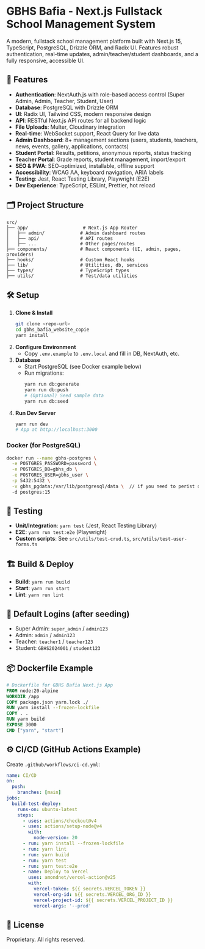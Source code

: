 # GBHS Bafia - Next.js Fullstack School Management System

A modern, fullstack school management platform built with Next.js 15, TypeScript, PostgreSQL, Drizzle ORM, and Radix UI. Features robust authentication, real-time updates, admin/teacher/student dashboards, and a fully responsive, accessible UI.

## 🚀 Features

- **Authentication**: NextAuth.js with role-based access control (Super Admin, Admin, Teacher, Student, User)
- **Database**: PostgreSQL with Drizzle ORM
- **UI**: Radix UI, Tailwind CSS, modern responsive design
- **API**: RESTful Next.js API routes for all backend logic
- **File Uploads**: Multer, Cloudinary integration
- **Real-time**: WebSocket support, React Query for live data
- **Admin Dashboard**: 8+ management sections (users, students, teachers, news, events, gallery, applications, contacts)
- **Student Portal**: Results, petitions, anonymous reports, status tracking
- **Teacher Portal**: Grade reports, student management, import/export
- **SEO & PWA**: SEO-optimized, installable, offline support
- **Accessibility**: WCAG AA, keyboard navigation, ARIA labels
- **Testing**: Jest, React Testing Library, Playwright (E2E)
- **Dev Experience**: TypeScript, ESLint, Prettier, hot reload

## 🗂️ Project Structure

```
src/
├── app/                    # Next.js App Router
│   ├── admin/             # Admin dashboard routes
│   ├── api/               # API routes
│   ├── ...                # Other pages/routes
├── components/            # React components (UI, admin, pages, providers)
├── hooks/                 # Custom React hooks
├── lib/                   # Utilities, db, services
├── types/                 # TypeScript types
├── utils/                 # Test/data utilities
```

## 🛠️ Setup

1. **Clone & Install**
   ```bash
   git clone <repo-url>
   cd gbhs_bafia_website_copie
   yarn install
   ```
2. **Configure Environment**
   - Copy `.env.example` to `.env.local` and fill in DB, NextAuth, etc.
3. **Database**
   - Start PostgreSQL (see Docker example below)
   - Run migrations:
     ```bash
     yarn run db:generate
     yarn run db:push
     # (Optional) Seed sample data
     yarn run db:seed
     ```
4. **Run Dev Server**
   ```bash
   yarn run dev
   # App at http://localhost:3000
   ```

### Docker (for PostgreSQL)

```bash
docker run --name gbhs-postgres \
  -e POSTGRES_PASSWORD=password \
  -e POSTGRES_DB=gbhs_db \
  -e POSTGRES_USER=gbhs_user \
  -p 5432:5432 \
  -v gbhs_pgdata:/var/lib/postgresql/data \  // if you need to perist data
  -d postgres:15
```

## 🧪 Testing

- **Unit/Integration**: `yarn test` (Jest, React Testing Library)
- **E2E**: `yarn run test:e2e` (Playwright)
- **Custom scripts**: See `src/utils/test-crud.ts`, `src/utils/test-user-forms.ts`

## 🏗️ Build & Deploy

- **Build**: `yarn run build`
- **Start**: `yarn run start`
- **Lint**: `yarn run lint`

## 📝 Default Logins (after seeding)

- Super Admin: `super_admin` / `admin123`
- Admin: `admin` / `admin123`
- Teacher: `teacher1` / `teacher123`
- Student: `GBHS2024001` / `student123`

## 📦 Dockerfile Example

```Dockerfile
# Dockerfile for GBHS Bafia Next.js App
FROM node:20-alpine
WORKDIR /app
COPY package.json yarn.lock ./
RUN yarn install --frozen-lockfile
COPY . .
RUN yarn build
EXPOSE 3000
CMD ["yarn", "start"]
```

## ⚙️ CI/CD (GitHub Actions Example)

Create `.github/workflows/ci-cd.yml`:

```yaml
name: CI/CD
on:
  push:
    branches: [main]
jobs:
  build-test-deploy:
    runs-on: ubuntu-latest
    steps:
      - uses: actions/checkout@v4
      - uses: actions/setup-node@v4
        with:
          node-version: 20
      - run: yarn install --frozen-lockfile
      - run: yarn lint
      - run: yarn build
      - run: yarn test
      - run: yarn test:e2e
      - name: Deploy to Vercel
        uses: amondnet/vercel-action@v25
        with:
          vercel-token: ${{ secrets.VERCEL_TOKEN }}
          vercel-org-id: ${{ secrets.VERCEL_ORG_ID }}
          vercel-project-id: ${{ secrets.VERCEL_PROJECT_ID }}
          vercel-args: '--prod'
```

## 📄 License

Proprietary. All rights reserved.
